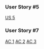 ### User Story #5
[US 5](https://docs.google.com/presentation/d/12WBJvcReNDXhY_NWyYYgd1npm6jYJVaI7w673mgTcv8/edit?usp=sharing)
### User Story #7
[AC 1](https://docs.google.com/presentation/d/1yjcPTz8EY3_2ULWDw_T2GPxj2OSMWUNeJdj6BPRHvFk/edit?usp=sharing)
[AC 2](https://docs.google.com/presentation/d/12oNqKYWFDSniKihVzz1rrrziOKKmE6kSR5nO0cIY_ro/edit?usp=sharing)
[AC 3](https://docs.google.com/presentation/d/1kEZ42NmXSyEsw3QYqqFBXbs3LQ3kTsv7Jtqfh5bSiKE/edit?usp=sharing)
